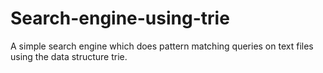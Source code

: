 # Search-engine-using-trie
A simple search engine which does pattern matching queries on text files using the data structure trie.  

